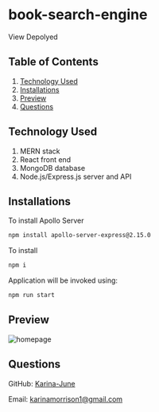 # book-search-engine

View Depolyed 

## Table of Contents

1. [Technology Used](#technology-used)
2. [Installations](#installations)
3. [Preview](#preview)
4. [Questions](#questions)

## Technology Used
1. MERN stack
2. React front end
3. MongoDB database
4. Node.js/Express.js server and API
 

## Installations
To install Apollo Server
```bash
npm install apollo-server-express@2.15.0
```

To install  
```bash
npm i 
```

Application will be invoked using:
```bash
npm run start
````
## Preview

![homepage]()

## Questions 
GitHub: [Karina-June](https://github.com/Karina-June)

Email: karinamorrison1@gmail.com